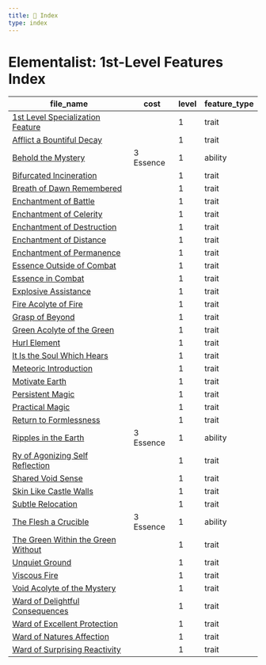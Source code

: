 ```yaml
---
title: 📑 Index
type: index
---
```


# Elementalist: 1st-Level Features Index

| file_name                                                                             | cost      | level | feature_type |
| ------------------------------------------------------------------------------------- | --------- | ----- | ------------ |
| [1st Level Specialization Feature](../1st%20Level%20Specialization%20Feature)         |           | 1     | trait        |
| [Afflict a Bountiful Decay](../Afflict%20a%20Bountiful%20Decay)                       |           | 1     | trait        |
| [Behold the Mystery](../Behold%20the%20Mystery)                                       | 3 Essence | 1     | ability      |
| [Bifurcated Incineration](../Bifurcated%20Incineration)                               |           | 1     | trait        |
| [Breath of Dawn Remembered](../Breath%20of%20Dawn%20Remembered)                       |           | 1     | trait        |
| [Enchantment of Battle](../Enchantment%20of%20Battle)                                 |           | 1     | trait        |
| [Enchantment of Celerity](../Enchantment%20of%20Celerity)                             |           | 1     | trait        |
| [Enchantment of Destruction](../Enchantment%20of%20Destruction)                       |           | 1     | trait        |
| [Enchantment of Distance](../Enchantment%20of%20Distance)                             |           | 1     | trait        |
| [Enchantment of Permanence](../Enchantment%20of%20Permanence)                         |           | 1     | trait        |
| [Essence Outside of Combat](../Essence%20Outside%20of%20Combat)                       |           | 1     | trait        |
| [Essence in Combat](../Essence%20in%20Combat)                                         |           | 1     | trait        |
| [Explosive Assistance](../Explosive%20Assistance)                                     |           | 1     | trait        |
| [Fire Acolyte of Fire](../Fire%20Acolyte%20of%20Fire)                                 |           | 1     | trait        |
| [Grasp of Beyond](../Grasp%20of%20Beyond)                                             |           | 1     | trait        |
| [Green Acolyte of the Green](../Green%20Acolyte%20of%20the%20Green)                   |           | 1     | trait        |
| [Hurl Element](../Hurl%20Element)                                                     |           | 1     | trait        |
| [It Is the Soul Which Hears](../It%20Is%20the%20Soul%20Which%20Hears)                 |           | 1     | trait        |
| [Meteoric Introduction](../Meteoric%20Introduction)                                   |           | 1     | trait        |
| [Motivate Earth](../Motivate%20Earth)                                                 |           | 1     | trait        |
| [Persistent Magic](../Persistent%20Magic)                                             |           | 1     | trait        |
| [Practical Magic](../Practical%20Magic)                                               |           | 1     | trait        |
| [Return to Formlessness](../Return%20to%20Formlessness)                               |           | 1     | trait        |
| [Ripples in the Earth](../Ripples%20in%20the%20Earth)                                 | 3 Essence | 1     | ability      |
| [Ry of Agonizing Self Reflection](../Ry%20of%20Agonizing%20Self%20Reflection)         |           | 1     | trait        |
| [Shared Void Sense](../Shared%20Void%20Sense)                                         |           | 1     | trait        |
| [Skin Like Castle Walls](../Skin%20Like%20Castle%20Walls)                             |           | 1     | trait        |
| [Subtle Relocation](../Subtle%20Relocation)                                           |           | 1     | trait        |
| [The Flesh a Crucible](../The%20Flesh%20a%20Crucible)                                 | 3 Essence | 1     | ability      |
| [The Green Within the Green Without](../The%20Green%20Within%20the%20Green%20Without) |           | 1     | trait        |
| [Unquiet Ground](../Unquiet%20Ground)                                                 |           | 1     | trait        |
| [Viscous Fire](../Viscous%20Fire)                                                     |           | 1     | trait        |
| [Void Acolyte of the Mystery](../Void%20Acolyte%20of%20the%20Mystery)                 |           | 1     | trait        |
| [Ward of Delightful Consequences](../Ward%20of%20Delightful%20Consequences)           |           | 1     | trait        |
| [Ward of Excellent Protection](../Ward%20of%20Excellent%20Protection)                 |           | 1     | trait        |
| [Ward of Natures Affection](../Ward%20of%20Natures%20Affection)                       |           | 1     | trait        |
| [Ward of Surprising Reactivity](../Ward%20of%20Surprising%20Reactivity)               |           | 1     | trait        |
